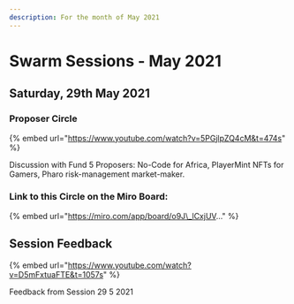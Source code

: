 ```yaml
---
description: For the month of May 2021
---
```


# Swarm Sessions - May 2021

## Saturday, 29th May 2021

### Proposer Circle

{% embed url="https://www.youtube.com/watch?v=5PGjlpZQ4cM&t=474s" %}

Discussion with Fund 5 Proposers: No-Code for Africa, PlayerMint NFTs for Gamers, Pharo risk-management market-maker. 

### Link to this Circle on the Miro Board:

{% embed url="https://miro.com/app/board/o9J\_lCxjUV..." %}

## Session Feedback

{% embed url="https://www.youtube.com/watch?v=D5mFxtuaFTE&t=1057s" %}

Feedback from Session 29 5 2021





